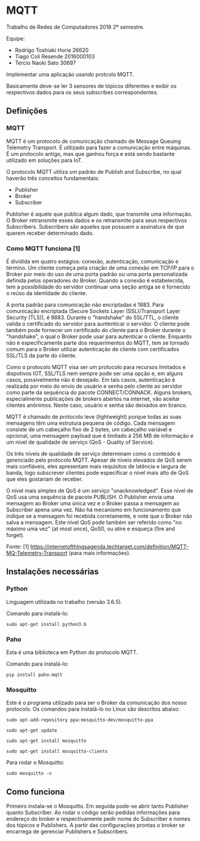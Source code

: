 # MQTT
Trabalho de Redes de Computadores 2018 2º semestre.

Equipe:  
* Rodrigo Toshiaki Horie 26620 
* Tiago Coli Resende 2016000103 
* Tercio Naoki Sato  30697

Implementar uma aplicação usando protcolo MQTT.

Basicamente deve-se ler 3 sensores de tópicos diferentes e exibir os respectivos dados para os seus subscribes correspondentes.

## Definições

### MQTT 

MQTT é um protocolo de comunicação chamado de Message Queuing Telemetry Transport. É utilizado para fazer a comunicação entre máquinas. É um protocolo antigo, mas que ganhou força e está sendo bastante utilizado em soluções para IoT.

O protocolo MQTT utiliza um padrão de Publish and Subscribe, no qual haverão três conceitos fundamentais:
* Publisher
* Broker
* Subscriber

Publisher é aquele que publica algum dado, que transmite uma informação. O Broker retransmite esses dados e os retransmite para seus respectivos Subscribers. Subscribers são aqueles que possuem a assinatura de que querem receber determinado dado.

### Como MQTT funciona [1]

É dividida em quatro estágios: conexão, autenticação, comunicação e término. Um cliente começa pela criação de uma conexão em TCP/IP para o Broker por meio do uso de uma porta padrão ou uma porta personalizada definida pelos operadores do Broker. Quando a conexão é estabelecida, tem a possibilidade do servidor continuar uma seção antiga se é fornecido o reúso da identidade do cliente.

A porta padrão para comunicação não encriptadas é 1883. Para comunicação encriptada (Secure Sockets Layer (SSL)/Transport Layer Security (TLS)), é 8883. Durante o "handshake" do SSL/TTL, o cliente valida o certificado do servidor para auntenticar o servidor. O cliente pode também pode fornecer um certificado do cliente para o Broker durante o "handshake", o qual o Broker pode usar para autenticar o cliente. Enquanto não é especificamente parte dos requerimentos do MQTT, tem se tornado comum para o Broker utilizar autenticação de cliente com certificados SSL/TLS da parte do cliente.

Como o protocolo MQTT visa ser um protocolo para recursos limitados e dispotivos IOT, SSL/TLS nem sempre pode ser uma opção e, em alguns casos, possivelmente não é desejado. Em tais casos, autenticação é realizada por meio do envio de usuário e senha pelo cliente ao servidor como parte da sequência do pacote CONNECT/CONNACK. Alguns brokers, especialmente publicações de brokers abertos na internet, vão aceitar clientes anônimos. Neste caso, usuário e senha são deixados em branco.

MQTT é chamado de protocolo leve (lightweight) porque todas as suas mensagens têm uma estrutura pequena de código. Cada mensagem consiste de um cabeçalho fixo de 2 bytes, um cabeçalho variável e opcional, uma mensagem payload que é limitado à 256 MB de informação e um nível de qualidade de serviço (QoS - Quality of Service).

Os três níveis de qualidade de serviço determinam como o conteúdo é gerenciado pelo protocolo MQTT. Apesar de níveis elevados de QoS serem mais confiáveis, eles apresentam mais requisitos de latência e largura de banda, logo subscrever clientes pode especificar o nível mais alto de QoS que eles gostariam de receber.

O nível mais simples de QoS é um serviço "unacknowledged". Esse nível de QoS usa uma sequência de pacote PUBLISH. O Publisher envia uma mensagem ao Broker uma única vez e o Broker passa a mensagem ao Subscriber apena uma vez. Não há mecanismo em funcionamento que indique se a mensagem foi recebida corretamente, e note que o Broker não salva a mensagem. Este nível QoS pode também ser referido como "no máximo uma vez" (at most once), QoS0, ou atire e esqueça (fire and forget).

Fonte:
[1] https://internetofthingsagenda.techtarget.com/definition/MQTT-MQ-Telemetry-Transport (para mais informações).


## Instalações necessárias

### Python 

Linguagem utilizada no trabalho (versão 3.6.5).

Comando para instalá-lo:

`sudo apt-get install python3.6`

### Paho

Esta é uma biblioteca em Python do protocolo MQTT.

Comando para instalá-lo:

`pip install paho-mqtt`

### Mosquitto

Este é o programa utilizado para ser o Broker da comunicação dos nosso protocolo. Os comandos para instalá-lo no Linux são descritos abaixo:

`sudo apt-add-repository ppa:mosquitto-dev/mosquitto-ppa`

`sudo apt-get update`

`sudo apt-get install mosquitto`

`sudo apt-get install mosquitto-clients`

Para rodar o Mosquitto:

`sudo mosquitto -v`

## Como funciona

Primeiro instala-se o Mosquitto. Em seguida pode-se abrir tanto Publisher quanto Subscriber. Ao rodar o código serão pedidas informações para endereço do broker e respectivamente pedir nome do Subscriber e nomes dos tópicos e Publishers. A partir das configurações prontas o broker se encarrega de gerenciar Publishers e Subscribers.
